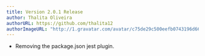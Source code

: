```yaml
---
title: Version 2.0.1 Release
author: Thalita Oliveira
authorURL: https://github.com/thalita12
authorImageURL: "http://1.gravatar.com/avatar/c75de29c500eefb0743196d660ded435"
---
```


- Removing the package.json jest plugin.